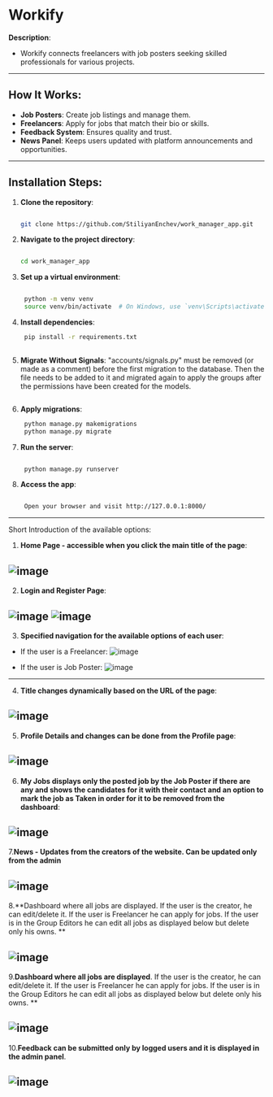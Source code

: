 # **Workify**

**Description**:  
- Workify connects freelancers with job posters seeking skilled professionals for various projects.


---

## **How It Works**:
- **Job Posters**: Create job listings and manage them.
- **Freelancers**: Apply for jobs that match their bio or skills.
- **Feedback System**: Ensures quality and trust.
- **News Panel**: Keeps users updated with platform announcements and opportunities.

---

## **Installation Steps**:

1. **Clone the repository**:
   ```bash
   
   git clone https://github.com/StiliyanEnchev/work_manager_app.git
   ```
2. **Navigate to the project directory**:
   ```bash
   
   cd work_manager_app
    ```

3. **Set up a virtual environment**:
   ```bash

    python -m venv venv
    source venv/bin/activate  # On Windows, use `venv\Scripts\activate`
    ```

4. **Install dependencies**:
   ```bash
    pip install -r requirements.txt
  
   ```

5. **Migrate Without Signals**:
   "accounts/signals.py" must be removed (or made as a comment) before the first migration to the database. Then the file needs to be added to it and migrated again to apply the groups after the permissions have been created for the models.

   ```

6. **Apply migrations**:
   ```bash
    python manage.py makemigrations
    python manage.py migrate
   ```

7. **Run the server**:
   ```bash
   
    python manage.py runserver
   ```

8. **Access the app**:
   ```bash

    Open your browser and visit http://127.0.0.1:8000/
   ```

---

Short Introduction of the available options: 
1. **Home Page - accessible when you click the main title of the page**:

![image](https://github.com/user-attachments/assets/bf162666-0392-40a1-b021-69bdd8bd2406)
---

2. **Login and Register Page**:

![image](https://github.com/user-attachments/assets/49b876e2-e40a-453a-b96a-c421665abe7c)
![image](https://github.com/user-attachments/assets/08094e07-c675-4f5c-b68f-5beb7412db31)
---

3. **Specified navigation for the available options of each user**:

- If the user is a Freelancer: 
![image](https://github.com/user-attachments/assets/871f49d6-582b-4488-9c8f-10438f1df975)

- If the user is Job Poster:
![image](https://github.com/user-attachments/assets/a7f02848-3a1b-4bbc-ad03-ac099b0a90c2)
---

4. **Title changes dynamically based on the URL of the page**:

![image](https://github.com/user-attachments/assets/cf33fa5d-134c-43f8-9f91-c4cb4f2a9624)
---

5. **Profile Details and changes can be done from the Profile page**:

![image](https://github.com/user-attachments/assets/65bcaf94-9cb3-41c5-95ca-10adba720377)
---

6. **My Jobs displays only the posted job by the Job Poster if there are any and shows the candidates for it with their contact and an option to mark the job as Taken in order for it to be removed from the dashboard**:

![image](https://github.com/user-attachments/assets/a9ccd133-62ab-4493-b486-b84eb71bee8a)
---

7.**News - Updates from the creators of the website. Can be updated only from the admin**

![image](https://github.com/user-attachments/assets/a4b68a68-3554-4787-a87a-277c1bc194de)
---

8.**Dashboard where all jobs are displayed. 
If the user is the creator, he can edit/delete it. 
If the user is Freelancer he can apply for jobs. 
If the user is in the Group Editors he can edit all jobs as displayed below but delete only his owns. **

![image](https://github.com/user-attachments/assets/8e4e49b3-99c9-4dbe-ae8d-198e0f6fefcb)
---

9.**Dashboard where all jobs are displayed**. 
If the user is the creator, he can edit/delete it. 
If the user is Freelancer he can apply for jobs. 
If the user is in the Group Editors he can edit all jobs as displayed below but delete only his owns. **

![image](https://github.com/user-attachments/assets/8e4e49b3-99c9-4dbe-ae8d-198e0f6fefcb)
---

10.**Feedback can be submitted only by logged users and it is displayed in the admin panel**. 

![image](https://github.com/user-attachments/assets/7e962397-7c70-4f75-b48d-d879584be79b)
---



